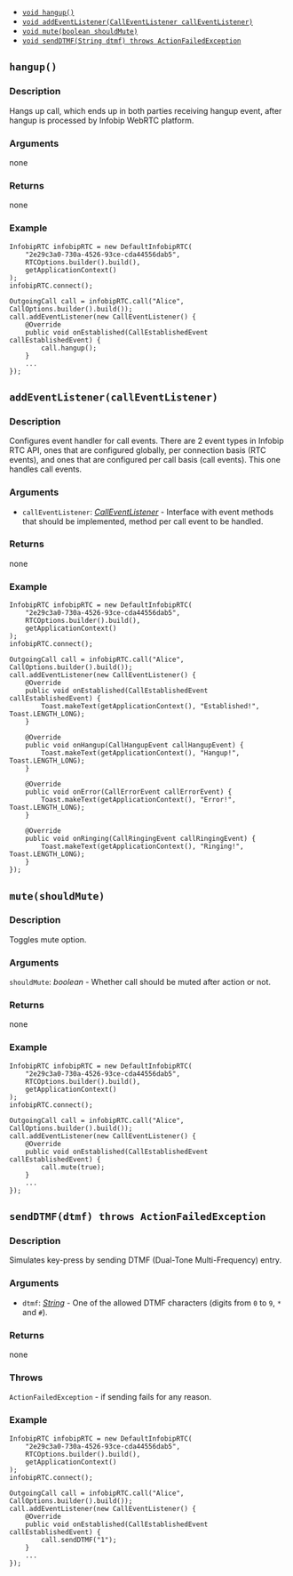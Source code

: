 * [`void hangup()`](#hangup)
* [`void addEventListener(CallEventListener callEventListener)`](#addEventListener)
* [`void mute(boolean shouldMute)`](#mute)
* [`void sendDTMF(String dtmf) throws ActionFailedException`](#sendDTMF)

<a name="hangup"></a>
## `hangup()`

### Description
Hangs up call, which ends up in both parties receiving hangup event, after hangup is processed by Infobip WebRTC platform.

### Arguments
none

### Returns
none

### Example
```
InfobipRTC infobipRTC = new DefaultInfobipRTC(
    "2e29c3a0-730a-4526-93ce-cda44556dab5",
    RTCOptions.builder().build(),
    getApplicationContext()
);
infobipRTC.connect();

OutgoingCall call = infobipRTC.call("Alice", CallOptions.builder().build());
call.addEventListener(new CallEventListener() {
    @Override
    public void onEstablished(CallEstablishedEvent callEstablishedEvent) {
        call.hangup();
    }
    ...
});
```

<a name="addEventListener"></a>
## `addEventListener(callEventListener)`

### Description
Configures event handler for call events. There are 2 event types in Infobip RTC API, ones that are configured globally, per connection basis (RTC events), and ones that are configured per call basis (call events). This one handles call events.

### Arguments
* `callEventListener`: [*CallEventListener*](./CallEventListener.md) - Interface with event methods that should be implemented, method per call event to be handled.

### Returns
none

### Example
```
InfobipRTC infobipRTC = new DefaultInfobipRTC(
    "2e29c3a0-730a-4526-93ce-cda44556dab5",
    RTCOptions.builder().build(),
    getApplicationContext()
);
infobipRTC.connect();

OutgoingCall call = infobipRTC.call("Alice", CallOptions.builder().build());
call.addEventListener(new CallEventListener() {
    @Override
    public void onEstablished(CallEstablishedEvent callEstablishedEvent) {
        Toast.makeText(getApplicationContext(), "Established!", Toast.LENGTH_LONG);
    }

    @Override
    public void onHangup(CallHangupEvent callHangupEvent) {
        Toast.makeText(getApplicationContext(), "Hangup!", Toast.LENGTH_LONG);
    }

    @Override
    public void onError(CallErrorEvent callErrorEvent) {
        Toast.makeText(getApplicationContext(), "Error!", Toast.LENGTH_LONG);
    }

    @Override
    public void onRinging(CallRingingEvent callRingingEvent) {
        Toast.makeText(getApplicationContext(), "Ringing!", Toast.LENGTH_LONG);
    }
});
```

<a name="mute"></a>
## `mute(shouldMute)`

### Description
Toggles mute option.

### Arguments
`shouldMute`: *boolean* - Whether call should be muted after action or not.

### Returns
none

### Example
```
InfobipRTC infobipRTC = new DefaultInfobipRTC(
    "2e29c3a0-730a-4526-93ce-cda44556dab5",
    RTCOptions.builder().build(),
    getApplicationContext()
);
infobipRTC.connect();

OutgoingCall call = infobipRTC.call("Alice", CallOptions.builder().build());
call.addEventListener(new CallEventListener() {
    @Override
    public void onEstablished(CallEstablishedEvent callEstablishedEvent) {
        call.mute(true);
    }
    ...
});
```

<a name="sendDTMF"></a>
## `sendDTMF(dtmf) throws ActionFailedException`

### Description
Simulates key-press by sending DTMF (Dual-Tone Multi-Frequency) entry.

### Arguments
* `dtmf`: [*String*](https://developer.android.com/reference/java/lang/String) - One of the allowed DTMF characters (digits from `0` to `9`, `*` and `#`).

### Returns
none

### Throws
`ActionFailedException` - if sending fails for any reason.

### Example
```
InfobipRTC infobipRTC = new DefaultInfobipRTC(
    "2e29c3a0-730a-4526-93ce-cda44556dab5",
    RTCOptions.builder().build(),
    getApplicationContext()
);
infobipRTC.connect();

OutgoingCall call = infobipRTC.call("Alice", CallOptions.builder().build());
call.addEventListener(new CallEventListener() {
    @Override
    public void onEstablished(CallEstablishedEvent callEstablishedEvent) {
        call.sendDTMF("1");
    }
    ...
});
```